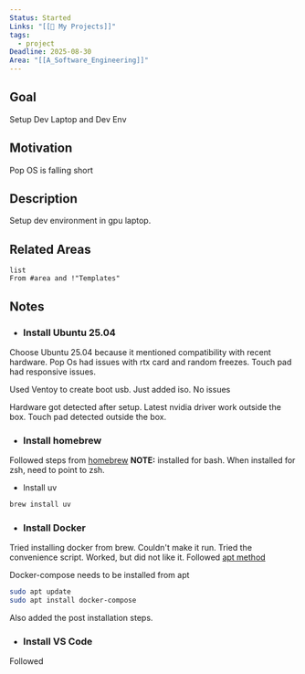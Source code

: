 ```yaml
---
Status: Started
Links: "[[🚧 My Projects]]"
tags:
  - project
Deadline: 2025-08-30
Area: "[[A_Software_Engineering]]"
---
```

## Goal

Setup Dev Laptop and Dev Env

## Motivation

Pop OS is falling short

## Description

Setup dev environment in gpu laptop.

## Related Areas

```dataview
list
From #area and !"Templates"
```

## Notes

- ### Install Ubuntu 25.04

Choose Ubuntu 25.04 because it mentioned compatibility with recent hardware.
Pop Os had issues with rtx card and random freezes.
Touch pad had responsive issues.

Used Ventoy to create boot usb. Just added iso. No issues

Hardware got detected after setup.
Latest nvidia driver work outside the box.
Touch pad detected outside the box.

- ### Install homebrew

Followed steps from [homebrew](https://brew.sh/)
**NOTE:** installed for bash. When installed for zsh, need to point to zsh.

- Install uv

```bash
brew install uv
```


- ### Install Docker

Tried installing docker from brew. Couldn't make it run.
Tried the convenience script. Worked, but did not like it.
Followed [apt method](https://docs.docker.com/engine/install/ubuntu/#install-using-the-repository)

Docker-compose needs to be installed from apt

```bash
sudo apt update
sudo apt install docker-compose
```

Also added the post installation steps.

- ### Install VS Code

Followed 
